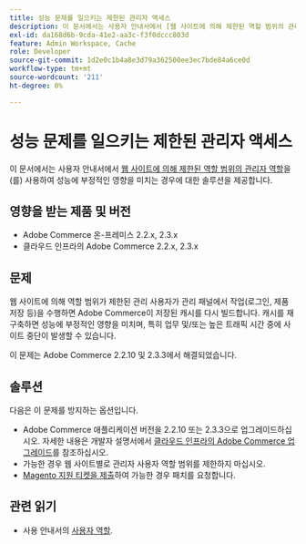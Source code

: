 ```yaml
---
title: 성능 문제를 일으키는 제한된 관리자 액세스
description: 이 문서에서는 사용자 안내서에서 [웹 사이트에 의해 제한된 역할 범위의 관리자 역할](https://docs.magento.com/m2/ee/user_guide/system/permissions-user-roles.html#step-2assign-resources)을 사용함으로써 성능에 부정적인 영향을 미치는 경우에 대한 솔루션을 제공합니다.
exl-id: da168d6b-9cda-41e2-aa3c-f3f0dccc803d
feature: Admin Workspace, Cache
role: Developer
source-git-commit: 1d2e0c1b4a8e3d79a362500ee3ec7bde84a6ce0d
workflow-type: tm+mt
source-wordcount: '211'
ht-degree: 0%

---
```


# 성능 문제를 일으키는 제한된 관리자 액세스

이 문서에서는 사용자 안내서에서 [웹 사이트에 의해 제한된 역할 범위의 관리자 역할](https://docs.magento.com/m2/ee/user_guide/system/permissions-user-roles.html#step-2assign-resources)을(를) 사용하여 성능에 부정적인 영향을 미치는 경우에 대한 솔루션을 제공합니다.

## 영향을 받는 제품 및 버전

* Adobe Commerce 온-프레미스 2.2.x, 2.3.x
* 클라우드 인프라의 Adobe Commerce 2.2.x, 2.3.x

## 문제

웹 사이트에 의해 역할 범위가 제한된 관리 사용자가 관리 패널에서 작업(로그인, 제품 저장 등)을 수행하면 Adobe Commerce이 저장된 캐시를 다시 빌드합니다. 캐시를 재구축하면 성능에 부정적인 영향을 미치며, 특히 업무 및/또는 높은 트래픽 시간 중에 사이트 중단이 발생할 수 있습니다.

이 문제는 Adobe Commerce 2.2.10 및 2.3.3에서 해결되었습니다.

## 솔루션

다음은 이 문제를 방지하는 옵션입니다.

* Adobe Commerce 애플리케이션 버전을 2.2.10 또는 2.3.3으로 업그레이드하십시오. 자세한 내용은 개발자 설명서에서 [클라우드 인프라의 Adobe Commerce 업그레이드](https://devdocs.magento.com/guides/v2.3/cloud/project/project-upgrade.html)를 참조하십시오.
* 가능한 경우 웹 사이트별로 관리자 사용자 역할 범위를 제한하지 마십시오.
* [Magento 지원 티켓을 제출](/help/help-center-guide/help-center/magento-help-center-user-guide.md#submit-ticket)하여 가능한 경우 패치를 요청합니다.

## 관련 읽기

* 사용 안내서의 [사용자 역할](https://docs.magento.com/m2/ee/user_guide/system/permissions-user-roles.html).
